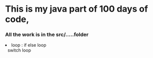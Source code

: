 <h1>
This is my java part of 100 days of code,
</h1>
<h3> All the work is in the src/.....folder </h3>

<li> loop : if else loop <br>
&nbsp;&nbsp;switch loop 
</li>